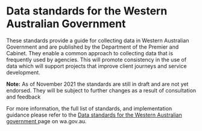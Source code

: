 # Data standards for the Western Australian Government
These standards provide a guide for collecting data in Western Australian Government and are published by the Department of the Premier and Cabinet. They enable a common approach to collecting data that is frequently used by agencies. This will promote consistency in the use of data which will support projects that improve client journeys and service development.

**Note:** As of November 2021 the standards are still in draft and are not yet endorsed. They will be subject to further changes as a result of consultation and feedback 

For more information, the full list of standards, and implementation guidance please refer to the [Data standards for the Western Australian government
](https://wa.gov.au/organisation/department-of-the-premier-and-cabinet/data-standards-western-australian-government) page on wa.gov.au.